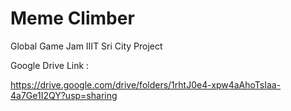 # Meme Climber

Global Game Jam IIIT Sri City Project

Google Drive Link :

https://drive.google.com/drive/folders/1rhtJ0e4-xpw4aAhoTsIaa-4a7Ge1I2QY?usp=sharing
